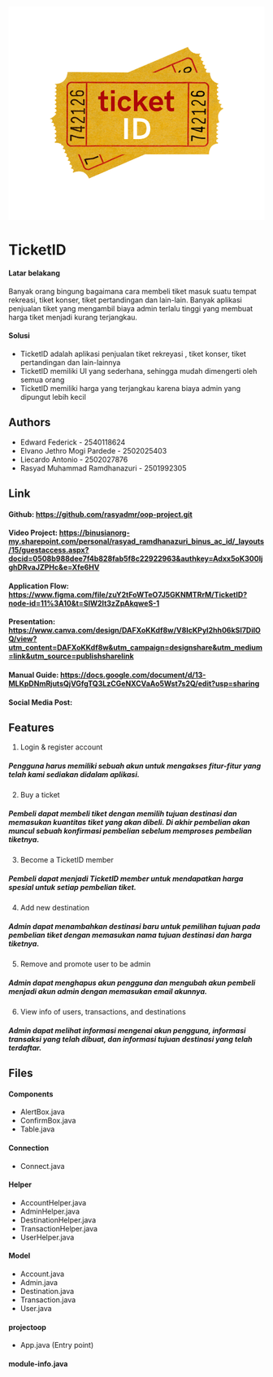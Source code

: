 ![Logo](./src/main/java/logo.png)


# TicketID

#### Latar belakang
Banyak orang bingung bagaimana cara membeli tiket masuk suatu tempat rekreasi, tiket konser, tiket pertandingan dan lain-lain. Banyak aplikasi penjualan tiket yang mengambil biaya admin terlalu tinggi yang membuat harga tiket menjadi kurang terjangkau.
#### Solusi
- TicketID adalah aplikasi  penjualan tiket rekreyasi , tiket konser, tiket pertandingan dan lain-lainnya
- TicketID memiliki UI yang sederhana, sehingga mudah dimengerti oleh semua orang
- TicketID memiliki harga yang terjangkau karena biaya admin yang dipungut lebih kecil 


## Authors

- Edward Federick - 2540118624
- Elvano Jethro Mogi Pardede - 2502025403
- Liecardo Antonio - 2502027876
- Rasyad Muhammad Ramdhanazuri - 2501992305


## Link
#### Github: https://github.com/rasyadmr/oop-project.git
#### Video Project: https://binusianorg-my.sharepoint.com/personal/rasyad_ramdhanazuri_binus_ac_id/_layouts/15/guestaccess.aspx?docid=0508b988dee7f4b828fab5f8c22922963&authkey=Adxx5oK300IjghDRvaJZPHc&e=Xfe6HV
#### Application Flow: https://www.figma.com/file/zuY2tFoWTeO7J5GKNMTRrM/TicketID?node-id=11%3A10&t=SlW2It3zZpAkqweS-1
#### Presentation: https://www.canva.com/design/DAFXoKKdf8w/V8IcKPyl2hh06kSI7DiIOQ/view?utm_content=DAFXoKKdf8w&utm_campaign=designshare&utm_medium=link&utm_source=publishsharelink
#### Manual Guide: https://docs.google.com/document/d/13-MLKpDNmRjutsQjVGfgTQ3LzCGeNXCVaAo5Wst7s2Q/edit?usp=sharing
#### Social Media Post: 

## Features
1. Login & register account
##### Pengguna harus memiliki sebuah akun untuk mengakses fitur-fitur yang telah kami sediakan didalam aplikasi.
2. Buy a ticket
##### Pembeli dapat membeli tiket dengan memilih tujuan destinasi dan memasukan kuantitas tiket yang akan dibeli. Di akhir pembelian akan muncul sebuah konfirmasi pembelian sebelum memproses pembelian tiketnya.
3. Become a TicketID member
##### Pembeli dapat menjadi TicketID member untuk mendapatkan harga spesial untuk setiap pembelian tiket.
4. Add new destination
##### Admin dapat menambahkan destinasi baru untuk pemilihan tujuan pada pembelian tiket dengan memasukan nama tujuan destinasi dan harga tiketnya.
5. Remove and promote user to be admin
##### Admin dapat menghapus akun pengguna dan mengubah akun pembeli menjadi akun admin dengan memasukan email akunnya.
6. View info of users, transactions, and destinations
##### Admin dapat melihat informasi mengenai akun pengguna, informasi transaksi yang telah dibuat, dan informasi tujuan destinasi yang telah terdaftar.

## Files

#### Components
- AlertBox.java
- ConfirmBox.java
- Table.java
#### Connection
- Connect.java
#### Helper
- AccountHelper.java
- AdminHelper.java
- DestinationHelper.java
- TransactionHelper.java
- UserHelper.java
#### Model
- Account.java
- Admin.java
- Destination.java
- Transaction.java
- User.java
#### projectoop
- App.java (Entry point)

#### module-info.java

